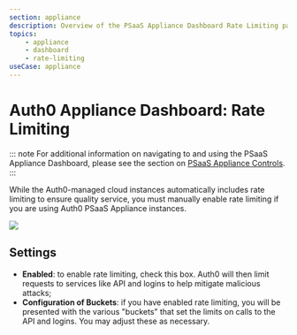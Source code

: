 ```yaml
---
section: appliance
description: Overview of the PSaaS Appliance Dashboard Rate Limiting page
topics:
    - appliance
    - dashboard
    - rate-limiting
useCase: appliance
---
```


# Auth0 Appliance Dashboard: Rate Limiting

::: note
  For additional information on navigating to and using the PSaaS Appliance Dashboard, please see the section on [PSaaS Appliance Controls](/appliance/dashboard#appliance-controls).
:::

While the Auth0-managed cloud instances automatically includes rate limiting to ensure quality service, you must manually enable rate limiting if you are using Auth0 PSaaS Appliance instances.

![](/media/articles/appliance/dashboard/rate-limiting.png)

## Settings

* **Enabled**: to enable rate limiting, check this box. Auth0 will then limit requests to services like API and logins to help mitigate malicious attacks;
* **Configuration of Buckets**: if you have enabled rate limiting, you will be presented with the various "buckets" that set the limits on calls to the API and logins. You may adjust these as necessary.
